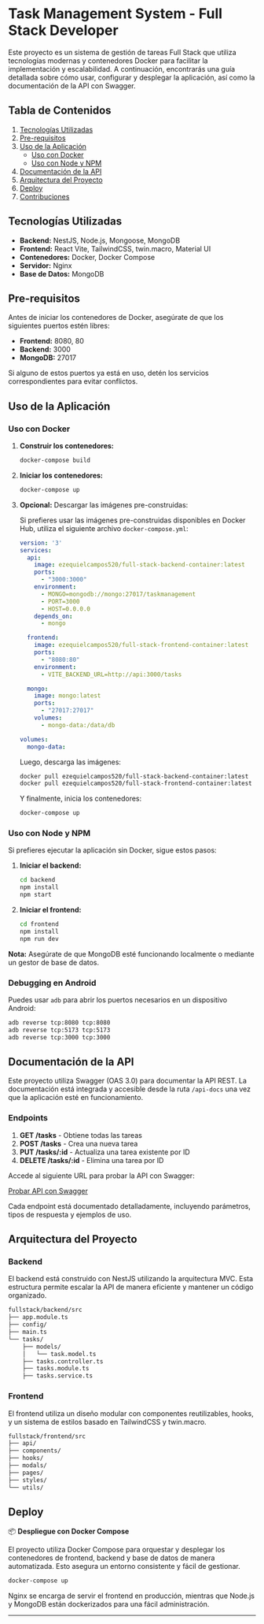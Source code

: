 
# Task Management System - Full Stack Developer

Este proyecto es un sistema de gestión de tareas Full Stack que utiliza tecnologías modernas y contenedores Docker para facilitar la implementación y escalabilidad. A continuación, encontrarás una guía detallada sobre cómo usar, configurar y desplegar la aplicación, así como la documentación de la API con Swagger.

## Tabla de Contenidos

1. [Tecnologías Utilizadas](#tecnologías-utilizadas)
2. [Pre-requisitos](#pre-requisitos)
3. [Uso de la Aplicación](#uso-de-la-aplicación)
   - [Uso con Docker](#uso-con-docker)
   - [Uso con Node y NPM](#uso-con-node-y-npm)
4. [Documentación de la API](#documentación-de-la-api)
5. [Arquitectura del Proyecto](#arquitectura-del-proyecto)
6. [Deploy](#deploy)
7. [Contribuciones](#contribuciones)

## Tecnologías Utilizadas

- **Backend:** NestJS, Node.js, Mongoose, MongoDB
- **Frontend:** React Vite, TailwindCSS, twin.macro, Material UI
- **Contenedores:** Docker, Docker Compose
- **Servidor:** Nginx
- **Base de Datos:** MongoDB

## Pre-requisitos

Antes de iniciar los contenedores de Docker, asegúrate de que los siguientes puertos estén libres:

- **Frontend:** 8080, 80
- **Backend:** 3000
- **MongoDB:** 27017

Si alguno de estos puertos ya está en uso, detén los servicios correspondientes para evitar conflictos.

## Uso de la Aplicación

### Uso con Docker

1. **Construir los contenedores:**

    ```bash
    docker-compose build
    ```

2. **Iniciar los contenedores:**

    ```bash
    docker-compose up
    ```

3. **Opcional:** Descargar las imágenes pre-construidas:

    Si prefieres usar las imágenes pre-construidas disponibles en Docker Hub, utiliza el siguiente archivo `docker-compose.yml`:

    ```yaml
    version: '3'
    services:
      api:
        image: ezequielcampos520/full-stack-backend-container:latest
        ports:
          - "3000:3000"
        environment:
          - MONGO=mongodb://mongo:27017/taskmanagement
          - PORT=3000
          - HOST=0.0.0.0 
        depends_on:
          - mongo

      frontend:
        image: ezequielcampos520/full-stack-frontend-container:latest
        ports:
          - "8080:80"
        environment:
          - VITE_BACKEND_URL=http://api:3000/tasks 

      mongo:
        image: mongo:latest
        ports:
          - "27017:27017"
        volumes:
          - mongo-data:/data/db

    volumes:
      mongo-data:
    ```

    Luego, descarga las imágenes:

    ```bash
    docker pull ezequielcampos520/full-stack-backend-container:latest
    docker pull ezequielcampos520/full-stack-frontend-container:latest
    ```

    Y finalmente, inicia los contenedores:

    ```bash
    docker-compose up
    ```

### Uso con Node y NPM

Si prefieres ejecutar la aplicación sin Docker, sigue estos pasos:

1. **Iniciar el backend:**

    ```bash
    cd backend
    npm install
    npm start
    ```

2. **Iniciar el frontend:**

    ```bash
    cd frontend
    npm install
    npm run dev
    ```

**Nota:** Asegúrate de que MongoDB esté funcionando localmente o mediante un gestor de base de datos.

### Debugging en Android

Puedes usar `adb` para abrir los puertos necesarios en un dispositivo Android:

```bash
adb reverse tcp:8080 tcp:8080
adb reverse tcp:5173 tcp:5173
adb reverse tcp:3000 tcp:3000
```

## Documentación de la API

Este proyecto utiliza Swagger (OAS 3.0) para documentar la API REST. La documentación está integrada y accesible desde la ruta `/api-docs` una vez que la aplicación esté en funcionamiento.

### Endpoints

1. **GET /tasks** - Obtiene todas las tareas
2. **POST /tasks** - Crea una nueva tarea
3. **PUT /tasks/:id** - Actualiza una tarea existente por ID
4. **DELETE /tasks/:id** - Elimina una tarea por ID

Accede al siguiente URL para probar la API con Swagger:

[Probar API con Swagger](http://localhost:3000/api-docs)

Cada endpoint está documentado detalladamente, incluyendo parámetros, tipos de respuesta y ejemplos de uso.

## Arquitectura del Proyecto

### Backend

El backend está construido con NestJS utilizando la arquitectura MVC. Esta estructura permite escalar la API de manera eficiente y mantener un código organizado.

```bash
fullstack/backend/src
├── app.module.ts
├── config/
├── main.ts
└── tasks/
    ├── models/
    │   └── task.model.ts
    ├── tasks.controller.ts
    ├── tasks.module.ts
    ├── tasks.service.ts
```

### Frontend

El frontend utiliza un diseño modular con componentes reutilizables, hooks, y un sistema de estilos basado en TailwindCSS y twin.macro.

```bash
fullstack/frontend/src
├── api/
├── components/
├── hooks/
├── modals/
├── pages/
├── styles/
└── utils/
```

## Deploy

📦 **Despliegue con Docker Compose**

El proyecto utiliza Docker Compose para orquestar y desplegar los contenedores de frontend, backend y base de datos de manera automatizada. Esto asegura un entorno consistente y fácil de gestionar.

```bash
docker-compose up
```

Nginx se encarga de servir el frontend en producción, mientras que Node.js y MongoDB están dockerizados para una fácil administración.

---

